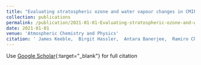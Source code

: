 ```yaml
---
title: "Evaluating stratospheric ozone and water vapour changes in CMIP6 models from 1850 to 2100"
collection: publications
permalink: /publication/2021-01-01-Evaluating-stratospheric-ozone-and-water-vapour-changes-in-CMIP6-models-from-1850-to-2100
date: 2021-01-01
venue: 'Atmospheric Chemistry and Physics'
citation: ' James Keeble,  Birgit Hassler,  Antara Banerjee,  Ramiro Checa-Garcia,  Gabriel Chiodo,  Sean Davis,  Veronika Eyring,  Paul Griffiths,  Olaf Morgenstern,  Peer Nowack,  many others, &quot;Evaluating stratospheric ozone and water vapour changes in CMIP6 models from 1850 to 2100.&quot; Atmospheric Chemistry and Physics, 2021.'
---
```

Use [Google Scholar](https://scholar.google.com/scholar?q=Evaluating+stratospheric+ozone+and+water+vapour+changes+in+CMIP6+models+from+1850+to+2100){:target="_blank"} for full citation